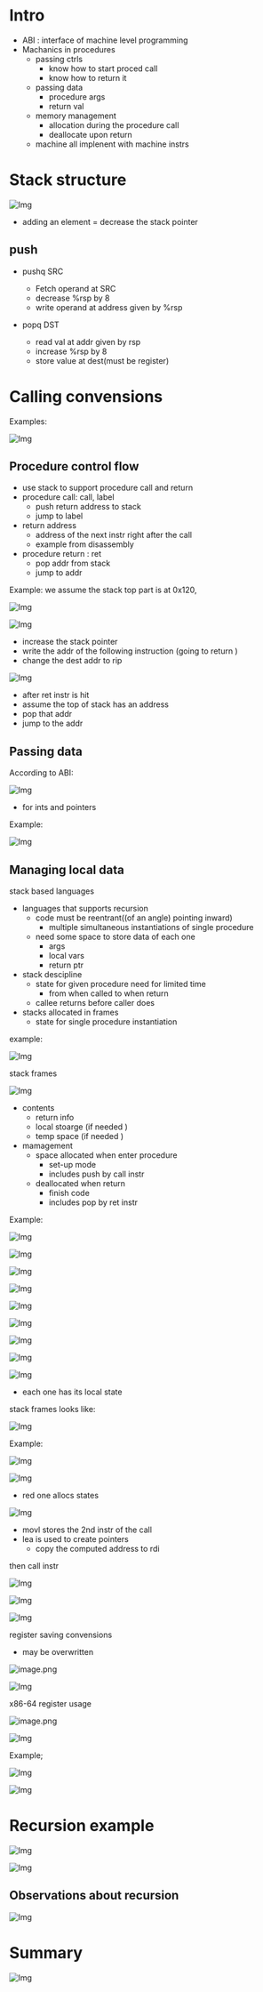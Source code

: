 # Intro
- ABI : interface of machine level programming 
- Machanics in procedures 
    - passing ctrls 
        - know how to start proced call 
        - know how to return it 
    - passing data 
        - procedure args 
        - return val
    - memory management
        - allocation during the procedure call 
        - deallocate upon return 
    - machine all implenent with machine instrs 

# Stack structure 

![Img](https://s2.loli.net/2023/05/12/FrRxZP4VlfSvi7T.png)
- adding an element = decrease the stack pointer 

## push 

- pushq SRC 
    - Fetch operand at SRC
    - decrease %rsp by 8
    - write operand at address given by %rsp 

- popq DST 
    - read val at addr given by rsp 
    - increase %rsp by 8
    - store value at dest(must be register)

# Calling convensions 

Examples: 

![Img](https://s2.loli.net/2023/05/12/ZX1nDxEzKlU9j8k.png)

## Procedure control flow 
- use stack to support procedure call and return 
- procedure call: call, label
    - push return address to stack 
    - jump to label 
- return address 
    - address of the next instr right after the call 
    - example from disassembly
- procedure return : ret 
    - pop addr from stack 
    - jump to addr 

Example: we assume the stack top part is at 0x120, 

![Img](https://s2.loli.net/2023/05/12/SXNHnMftp2wqxDb.png)

![Img](https://s2.loli.net/2023/05/12/Cfo2WyhtF9BG38w.png)
- increase the stack pointer
- write the addr of the following instruction (going to return )
- change the dest addr to rip 

![Img](https://s2.loli.net/2023/05/12/rHp7QojZGXIB9lh.png)
- after ret instr is hit
- assume the top of stack has an address 
- pop that addr
- jump to the addr


## Passing data 

According to ABI: 

![Img](https://s2.loli.net/2023/05/12/BQ8gDd4YolyPHJa.png)
- for ints and pointers 

Example: 

![Img](https://s2.loli.net/2023/05/12/tLm4RSOpQjHnPTu.png)


## Managing local data

stack based languages 
- languages that supports recursion 
    - code must be reentrant((of an angle) pointing inward)
        - multiple simultaneous instantiations of single procedure
    - need some space to store data of each one 
        - args 
        - local vars 
        - return ptr
- stack descipline 
    - state for given procedure need for limited time 
        - from when called to when return 
    - callee returns before caller does 
- stacks allocated in frames
    - state for single procedure instantiation

example: 

![Img](https://s2.loli.net/2023/05/12/3MtHAqglTI1WE8L.png)

stack frames 

![Img](https://s2.loli.net/2023/05/12/G1vuCzmaAtiUR5I.png)


- contents 
    - return info 
    - local stoarge (if needed )
    - temp space (if needed )
- mamagement 
    - space allocated when enter procedure 
        - set-up mode 
        - includes push by call instr 
    - deallocated when return 
        - finish code 
        - includes pop by ret instr 

Example: 

![Img](https://s2.loli.net/2023/05/12/3NwubPAkvZsa6fV.png)

![Img](https://s2.loli.net/2023/05/12/AgazjkfXMsnwqbi.png)

![Img](https://s2.loli.net/2023/05/12/kxmiPjsu1MyzVOG.png)

![Img](https://s2.loli.net/2023/05/12/ba1U5odQc6wjnGg.png)

![Img](https://s2.loli.net/2023/05/12/kxmiPjsu1MyzVOG.png)

![Img](https://s2.loli.net/2023/05/12/AgazjkfXMsnwqbi.png)

![Img](https://s2.loli.net/2023/05/12/3NwubPAkvZsa6fV.png)

![Img](https://s2.loli.net/2023/05/12/GmRFSotNyvg254V.png)

![Img](https://s2.loli.net/2023/05/12/5xt6jPEmHXhagri.png)


- each one has its local state 

stack frames looks like: 

![Img](https://s2.loli.net/2023/05/12/oiY7WfdzEvj3luB.png)

Example: 

![Img](https://s2.loli.net/2023/05/12/EGLM2o6ZIpaFlQA.png)

![Img](https://s2.loli.net/2023/05/12/cflsFt4ITU5Q1Ok.png)
- red one allocs states 

![Img](https://s2.loli.net/2023/05/12/PErD9ayxC8AwIc7.png)
- movl stores the 2nd instr of the call 
- lea is used to create pointers 
    - copy the computed address to rdi

then call instr 

![Img](https://s2.loli.net/2023/05/12/ua9gT5xJEUFjXWh.png)

![Img](https://s2.loli.net/2023/05/12/jo1OhixRwvpZ8Pu.png)

![Img](https://s2.loli.net/2023/05/12/EK6QiqdXsTpH751.png)


register saving convensions 
- may be overwritten 

![image.png](https://s2.loli.net/2023/05/12/dhGm8vSwbOZalky.png)

![Img](https://s2.loli.net/2023/05/12/sTy8pvAchMW3Lnq.png)

x86-64 register usage 

![image.png](https://s2.loli.net/2023/05/12/Zed2SLzGwWKpOgs.png)

![Img](https://s2.loli.net/2023/05/12/981pPSl234aFQYu.png)

Example; 

![Img](./FILES/3-3-procedures.md/img-20230512105605.png)

![Img](./FILES/3-3-procedures.md/img-20230512105705.png)

# Recursion example 

![Img](./FILES/3-3-procedures.md/img-20230512105953.png)

![Img](./FILES/3-3-procedures.md/img-20230512110054.png)

## Observations about recursion 

![Img](./FILES/3-3-procedures.md/img-20230512110627.png)

# Summary 

![Img](./FILES/3-3-procedures.md/img-20230512110844.png)

    
